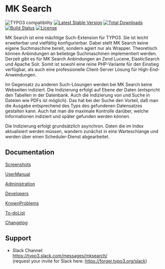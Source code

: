 # MK Search

![TYPO3 compatibility](https://img.shields.io/badge/TYPO3-10.4%20%7C%2011.5-orange?maxAge=3600&style=flat-square&logo=typo3)
[![Latest Stable Version](https://img.shields.io/packagist/v/dmk/mksearch.svg?maxAge=3600&style=flat-square&logo=composer)](https://packagist.org/packages/dmk/mksearch)
[![Total Downloads](https://img.shields.io/packagist/dt/dmk/mksearch.svg?maxAge=3600&style=flat-square)](https://packagist.org/packages/dmk/mksearch)
[![Build Status](https://img.shields.io/github/workflow/status/DMKEBUSINESSGMBH/typo3-mksearch/PHP-CI.svg?maxAge=3600&style=flat-square&logo=github-actions)](https://github.com/DMKEBUSINESSGMBH/typo3-mksearch/actions?query=workflow%3APHP-CI)
[![License](https://img.shields.io/packagist/l/dmk/mksearch.svg?maxAge=3600&style=flat-square&logo=gnu)](https://packagist.org/packages/dmk/mksearch)

MK Search ist eine mächtige Such-Extension für TYPO3. Sie ist leicht erweiterbar und vielfältig konfigurierbar. Dabei stellt MK Search keine eigene Suchmaschine bereit, sondern agiert nur als Wrapper. Theoretisch können Anbindungen an beliebige Suchmaschinen implementiert werden. Derzeit gibt es für MK Search Anbindungen an Zend Lucene, ElasticSearch und Apache Solr. Somit ist sowohl eine reine PHP-Variante für den Einstieg verfügbar, als auch eine professionelle Client-Server Lösung für High-End-Anwendungen.

Im Gegensatz zu anderen Such-Lösungen werden bei MK Search keine Webseiten indiziert. Die Indizierung erfolgt auf Ebene der Daten (entspricht den Tabellen in der Datenbank. Auch die Indizierung von und Suche in Dateien wie PDFs ist möglich). Das hat bei der Suche den Vorteil, daß man die Ausgabe entsprechend des Typs des gefundenen Datensatzes gestalten kann. Auch hat man die maximale Kontrolle darüber, welche Informationen indiziert und später gefunden werden können.

Die Indizierung erfolgt grundsätzlich asynchron. Daten die im Index aktualisiert werden müssen, wandern zunächst in eine Warteschlange und werden über einen Scheduler-Dienst abgearbeitet.

## Documentation 

[Screenshots](Documentation/Introduction/Screenshots/Index.md)

[UserManual](Documentation/UserManual/Index.md)

[Administration](Documentation/Administration/Index.md)

[Developers](Documentation/Developers/Index.md)

[KnownProblems](Documentation/KnownProblems/Index.md)

[To-doList](Documentation/To-doList/Index.md)

[Changelog](Documentation/Changelog/Index.md)

## Support

 *  Slack Channel:  
    https://typo3.slack.com/messages/mksearch/  
    (request your invite for Slack here: https://forger.typo3.org/slack)

